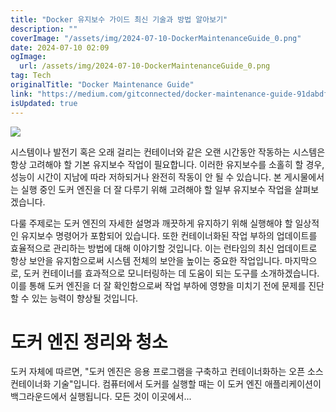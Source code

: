 ```yaml
---
title: "Docker 유지보수 가이드 최신 기술과 방법 알아보기"
description: ""
coverImage: "/assets/img/2024-07-10-DockerMaintenanceGuide_0.png"
date: 2024-07-10 02:09
ogImage: 
  url: /assets/img/2024-07-10-DockerMaintenanceGuide_0.png
tag: Tech
originalTitle: "Docker Maintenance Guide"
link: "https://medium.com/gitconnected/docker-maintenance-guide-91dabdfe8960"
isUpdated: true
---
```





<img src="/assets/img/2024-07-10-DockerMaintenanceGuide_0.png" />

시스템이나 발전기 혹은 오래 걸리는 컨테이너와 같은 오랜 시간동안 작동하는 시스템은 항상 고려해야 할 기본 유지보수 작업이 필요합니다. 이러한 유지보수를 소홀히 할 경우, 성능이 시간이 지남에 따라 저하되거나 완전히 작동이 안 될 수 있습니다. 본 게시물에서는 실행 중인 도커 엔진을 더 잘 다루기 위해 고려해야 할 일부 유지보수 작업을 살펴보겠습니다.

다룰 주제로는 도커 엔진의 자세한 설명과 깨끗하게 유지하기 위해 실행해야 할 일상적인 유지보수 명령어가 포함되어 있습니다. 또한 컨테이너화된 작업 부하의 업데이트를 효율적으로 관리하는 방법에 대해 이야기할 것입니다. 이는 런타임의 최신 업데이트로 항상 보안을 유지함으로써 시스템 전체의 보안을 높이는 중요한 작업입니다. 마지막으로, 도커 컨테이너를 효과적으로 모니터링하는 데 도움이 되는 도구를 소개하겠습니다. 이를 통해 도커 엔진을 더 잘 확인함으로써 작업 부하에 영향을 미치기 전에 문제를 진단할 수 있는 능력이 향상될 것입니다.

# 도커 엔진 정리와 청소

<div class="content-ad"></div>

도커 자체에 따르면, "도커 엔진은 응용 프로그램을 구축하고 컨테이너화하는 오픈 소스 컨테이너화 기술"입니다. 컴퓨터에서 도커를 실행할 때는 이 도커 엔진 애플리케이션이 백그라운드에서 실행됩니다. 모든 것이 이곳에서...